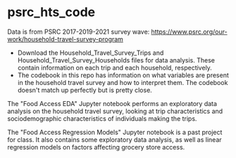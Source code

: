# psrc_hts_code
Data is from PSRC 2017-2019-2021 survey wave: https://www.psrc.org/our-work/household-travel-survey-program
- Download the Household_Travel_Survey_Trips and Household_Travel_Survey_Households files for data analysis. These contain information on each trip and each household, respectively.
- The codebook in this repo has information on what variables are present in the household travel survey and how to interpret them. The codebook doesn't match up perfectly but is pretty close.

The "Food Access EDA" Jupyter notebook performs an exploratory data analysis on the household travel survey, looking at trip characteristics and sociodemographic characteristics of individuals making the trips.

The "Food Access Regression Models" Jupyter notebook is a past project for class. It also contains some exploratory data analysis, as well as linear regression models on factors affecting grocery store access.
